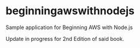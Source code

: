 beginningawswithnodejs
======================

Sample application for Beginning AWS with Node.js

Update in progress for 2nd Edition of said book.
